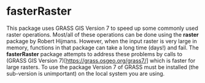 # fasterRaster

This package uses GRASS GIS Version 7 to speed up some commonly used raster operations. Most/all of these operations can be done using the **raster** package by Robert Hijmans.  However, when the input raster is very large in memory, functions in that package can take a long time (days!) and fail. The **fasterRaster** package attempts to address these problems by calls to (GRASS GIS Version 7)[https://grass.osgeo.org/grass7/] which is faster for large rasters. To use the package Version 7 of GRASS must be installed (the sub-version is unimportant) on the local system you are using.
